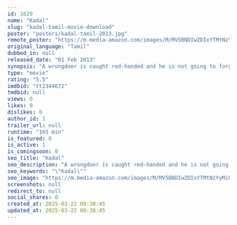 ```yaml
---
id: 1629
name: "Kadal"
slug: "kadal-tamil-movie-download"
poster: "posters/kadal-tamil-2013.jpg"
remote_poster: "https://m.media-amazon.com/images/M/MV5BNDIwZDIxYTMtNzYyMi00YjUyLTg1MzgtOGRiODQ0NzIxM2NkXkEyXkFqcGc@._V1_SX300.jpg"
original_language: "Tamil"
dubbed_in: null
released_date: "01 Feb 2013"
synopsis: "A wrongdoer is caught red-handed and he is not going to forgive the man who exposed him."
type: "movie"
rating: "5.5"
imdbid: "tt2344672"
tmdbid: null
views: 0
likes: 0
dislikes: 0
author_id: 1
trailer_url: null
runtime: "165 min"
is_featured: 0
is_active: 1
is_comingsoon: 0
seo_title: "Kadal"
seo_description: "A wrongdoer is caught red-handed and he is not going to forgive the man who exposed him."
seo_keywords: "\"Kadal\""
seo_image: "https://m.media-amazon.com/images/M/MV5BNDIwZDIxYTMtNzYyMi00YjUyLTg1MzgtOGRiODQ0NzIxM2NkXkEyXkFqcGc@._V1_SX300.jpg"
screenshots: null
redirect_to: null
social_shares: 0
created_at: 2025-03-22 09:38:45
updated_at: 2025-03-22 09:38:45
---
```


